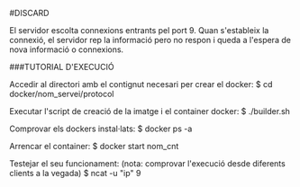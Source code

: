 #DISCARD

El servidor escolta connexions entrants pel port 9.
Quan s'estableix la connexió, el servidor rep la informació pero no respon i
queda a l'espera de nova informació o connexions.


###TUTORIAL D'EXECUCIÓ

Accedir al directori amb el contignut necesari per crear el docker:
$ cd docker/nom_servei/protocol

Executar l'script de creació de la imatge i el container docker:
$ ./builder.sh

Comprovar els dockers instal·lats:
$ docker ps -a	

Arrencar el container:
$ docker start nom_cnt

Testejar el seu funcionament:
(nota: comprovar l'execució desde diferents clients a la vegada)
$ ncat -u "ip" 9


